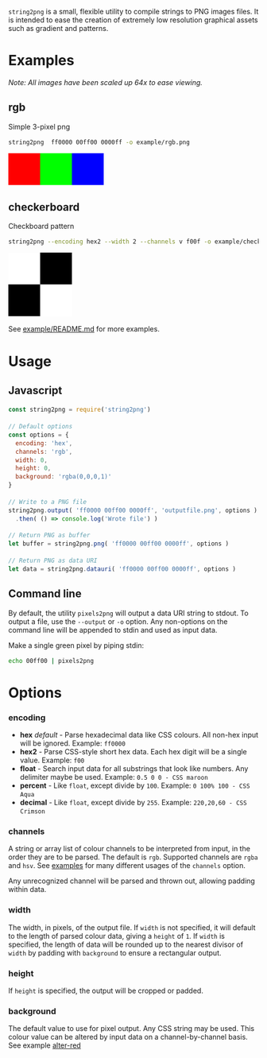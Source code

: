 `string2png` is a small, flexible utility to compile strings to PNG images files.
It is intended to ease the creation of extremely low resolution graphical assets
such as gradient and patterns.

# Examples

*Note: All images have been scaled up 64x to ease viewing.*

## rgb

Simple 3-pixel png
``` sh
string2png  ff0000 00ff00 0000ff -o example/rgb.png
```
![string2png  ff0000 00ff00 0000ff -o example/rgb.png](example/rgb-enlarged.png)

## checkerboard

Checkboard pattern
``` sh
string2png --encoding hex2 --width 2 --channels v f00f -o example/checkerboard.png
```
![string2png --encoding hex2 --width 2 --channels v f00f -o example/checkerboard.png](example/checkerboard-enlarged.png)


See [example/README.md](example/README.md) for more examples.


# Usage

## Javascript

``` js
const string2png = require('string2png')

// Default options
const options = {
  encoding: 'hex',
  channels: 'rgb',
  width: 0,
  height: 0,
  background: 'rgba(0,0,0,1)'
}

// Write to a PNG file
string2png.output( 'ff0000 00ff00 0000ff', 'outputfile.png', options )
  .then( () => console.log('Wrote file') )

// Return PNG as buffer
let buffer = string2png.png( 'ff0000 00ff00 0000ff', options )

// Return PNG as data URI
let data = string2png.datauri( 'ff0000 00ff00 0000ff', options )  
```


## Command line

By default, the utility `pixels2png` will output a data URI string to stdout. To
output a file, use the `--output` or `-o` option. Any non-options on the command
line will be appended to stdin and used as input data.

Make a single green pixel by piping stdin:
``` sh
echo 00ff00 | pixels2png
```

# Options

### encoding

- **hex** *default* - Parse hexadecimal data like CSS colours. All non-hex input will be ignored. Example: `ff0000`
- **hex2** - Parse CSS-style short hex data. Each hex digit will be a single value. Example: `f00`
- **float** - Search input data for all substrings that look like numbers. Any delimiter maybe be used. Example: `0.5 0 0 - CSS maroon`
- **percent** - Like `float`, except divide by `100`. Example: `0 100% 100 - CSS Aqua`
- **decimal** -  Like `float`, except divide by `255`. Example: `220,20,60 - CSS Crimson`


### channels

A string or array list of colour channels to be interpreted from input, in the order they are to be parsed. The default is
`rgb`. Supported channels are `rgba` and `hsv`. See [examples](example/README.md) for many different usages of the `channels` option.  

Any unrecognized channel will be parsed and thrown out, allowing padding within data.

### width

The width, in pixels, of the output file. If `width` is not specified, it will default to
the length of parsed colour data, giving a `height` of `1`. If `width` is specified, the
length of data will be rounded up to the nearest divisor of `width` by padding with `background`
to ensure a rectangular output.

### height

If `height` is specified, the output will be cropped or padded.

### background

The default value to use for pixel output. Any CSS string may be used. This colour
value can be altered by input data on a channel-by-channel basis. See example [alter-red](example/README.md#alter-red)
